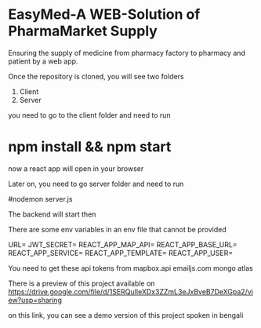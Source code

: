 # EasyMed-A WEB-Solution of PharmaMarket Supply
Ensuring the supply of medicine from pharmacy factory to pharmacy and patient by a web app.


Once the repository is cloned, you will see two folders 
1. Client
2. Server

you need to go to the client folder and need to run
# npm install && npm start

now a react app will open in your browser


Later on, you need to go server folder and need to run 

#nodemon server.js

The backend will start then


There are some env variables in an env file that cannot be provided

URL=<Your mongo uri>
JWT_SECRET=<Your jwt secret>
REACT_APP_MAP_API=<MAPBOX token>
REACT_APP_BASE_URL=<Your hosting uri>
REACT_APP_SERVICE=<Your Emailjs credentials>
REACT_APP_TEMPLATE=<Emailjs template token>
REACT_APP_USER=<Email js user token>


You need to get these api tokens from
mapbox.api
emailjs.com
mongo atlas

There is a preview of this project available on https://drive.google.com/file/d/1SERQulIeXDx3ZZmL3eJxBveB7DeXGpa2/view?usp=sharing

on this link, you can see a demo version of this project spoken in bengali
